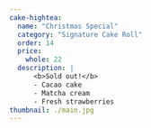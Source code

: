 ```yaml
---
cake-hightea:
  name: "Christmas Special"
  category: "Signature Cake Roll"
  order: 14
  price:
    whole: 22
  description: |
      <b>Sold out!</b>
      - Cacao cake
      - Matcha cream
      - Fresh strawberries
thumbnail: ./main.jpg
---
```

